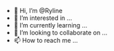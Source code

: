 - 👋 Hi, I’m @Ryline
- 👀 I’m interested in ...
- 🌱 I’m currently learning ...
- 💞️ I’m looking to collaborate on ...
- 📫 How to reach me ...

<!---
Ryline/Ryline is a ✨ special ✨ repository because its `README.md` (this file) appears on your GitHub profile.
You can click the Preview link to take a look at your changes.
--->

